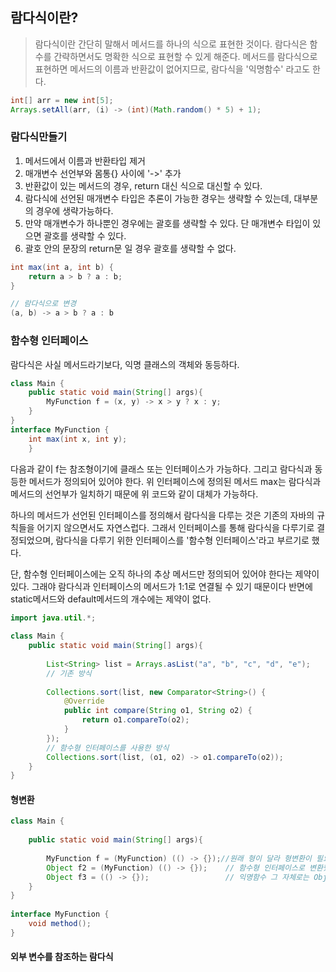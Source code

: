 
## 람다식이란?

> 람다식이란 간단히 말해서 메서드를 하나의 식으로 표현한 것이다. 람다식은 함수를 간략하면서도 명확한 식으로 표현할 수 있게 해준다. 메서드를 람다식으로 표현하면 메서드의 이름과  반환값이 없어지므로, 람다식을 '익명함수' 라고도 한다.



```java
int[] arr = new int[5];
Arrays.setAll(arr, (i) -> (int)(Math.random() * 5) + 1);
```


### 람다식만들기


1. 메서드에서 이름과 반환타입 제거
2. 매개변수 선언부와 몸통{} 사이에 '->' 추가
3. 반환값이 있는 메서드의 경우, return 대신 식으로 대신할 수 있다.
4. 람다식에 선언된 매개변수 타입은 추론이 가능한 경우는 생략할 수 있는데, 대부분의 경우에 생략가능하다.
5. 만약 매개변수가 하나뿐인 경우에는 괄호를 생략할 수 있다. 단 매개변수 타입이 있으면 괄호를 생략할 수 있다.
6. 괄호 안의 문장의  return문 일 경우 괄호를 생략할 수 없다.

```java
int max(int a, int b) {
	return a > b ? a : b;
}

// 람다식으로 변경
(a, b) -> a > b ? a : b
```

### 함수형 인터페이스
람다식은 사실 메서드라기보다, 익명 클래스의 객체와 동등하다.

```java
class Main {  
    public static void main(String[] args){  
        MyFunction f = (x, y) -> x > y ? x : y;  
    }  
}  
interface MyFunction {  
    int max(int x, int y);  
    }
```

다음과 같이 f는 참조형이기에 클래스 또는 인터페이스가 가능하다. 그리고 람다식과 동등한 메서드가 정의되어 있어야 한다. 위 인터페이스에 정의된 메서드 max는 람다식과 메서드의 선언부가 일치하기 때문에 위 코드와 같이 대체가 가능하다.

하나의 메서드가 선언된 인터페이스를 정의해서 람다식을 다루는 것은 기존의 자바의 규칙들을 어기지 않으면서도 자연스럽다. 그래서 인터페이스를 통해 람다식을 다루기로 결정되었으며, 람다식을 다루기 위한 인터페이스를 '함수형 인터페이스'라고 부르기로 했다.

단, 함수형 인터페이스에는 오직 하나의 추상 메서드만 정의되어 있어야 한다는 제약이 있다. 그래야 람다식과 인터페이스의 메서드가 1:1로 연결될 수 있기 때문이다 반면에 static메서드와 default메서드의 개수에는 제약이 없다.

```java
import java.util.*;  
  
class Main {  
    public static void main(String[] args){  
  
        List<String> list = Arrays.asList("a", "b", "c", "d", "e");  
        // 기존 방식  
  
        Collections.sort(list, new Comparator<String>() {  
            @Override  
            public int compare(String o1, String o2) {  
                return o1.compareTo(o2);  
            }  
        });  
        // 함수형 인터페이스를 사용한 방식  
        Collections.sort(list, (o1, o2) -> o1.compareTo(o2));  
    }  
}
```

#### 형변환

```java
class Main {  
  
    public static void main(String[] args){  
  
        MyFunction f = (MyFunction) (() -> {});//원래 형이 달라 형변환이 필요하지만, 이와 같은 형변환은 생략가능  
        Object f2 = (MyFunction) (() -> {});    // 함수형 인터페이스로 변환했을때는 Object로 변환 가능  
        Object f3 = (() -> {});                 // 익명함수 그 자체로는 Object로 형변환되지 않는다.  
    }  
}  
  
interface MyFunction {  
    void method();  
}
```


#### 외부 변수를 참조하는 람다식